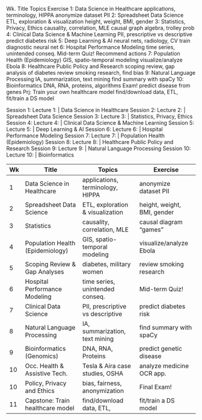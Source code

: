 Wk. Title   Topics  Exercise
1:   Data Science in Healthcare  applications, terminology, HIPPA    anonymize dataset PII
2:   Spreadsheet Data Science    ETL, exploration & visualization    height, weight, BMI,  gender
3:   Statistics, Privacy, Ethics causality, correlation, MLE causal graph algebra, trolley prob
4:   Clinical Data Science & Machine Learning    PII, prescriptive vs descriptive    predict diabetes risk
5:   Deep Learning  & AI neural nets, radiology, CV  train diagnostic neural net
6:   Hospital Performance Modeling   time series, unintended conseq. Mid-term Quiz! Recommend actions
7:   Population Health (Epidemiology)    GIS, spatio-temporal modeling   visualize/analyze Ebola
8:   Healthcare Public Policy and Research   scoping review, gap analysis of diabetes    review smoking research, find bias
9:   Natural Language Processing IA, summarization, text mining  find summary with spaCy
10:  Bioinformatics  DNA, RNA, proteins, algorithms  Exam! predict disease from genes
Prj: Train your own healthcare model find/download data, ETL,    fit/train a DS model


Session 1: Lecture 1:  |   Data Science in Healthcare
Session 2: Lecture 2:  |   Spreadsheet Data Science
Session 3: Lecture 3:  |   Statistics, Privacy, Ethics
Session 4: Lecture 4:  |   Clinical Data Science & Machine Learning
Session 5: Lecture 5:  |   Deep Learning  & AI
Session 6: Lecture 6:  |   Hospital Performance Modeling
Session 7: Lecture 7:  |   Population Health (Epidemiology)
Session 8: Lecture 8:  |   Healthcare Public Policy and Research
Session 9: Lecture 9:  |   Natural Language Processing
Session 10: Lecture 10:  |  Bioinformatics


Wk | Title                            | Topics                           | Exercise
---|----------------------------------|----------------------------------|------------------------------|
1  | Data Science in Healthcare       | applications, terminology, HIPPA | anonymize dataset PII
2  | Spreadsheet Data Science         | ETL, exploration & visualization | height, weight, BMI,  gender |
3  | Statistics                       | causality, correlation, MLE      | causal diagram “games” |
4  | Population Health (Epidemiology) | GIS, spatio-temporal modeling    | visualize/analyze Ebola |
5  | Scoping Review & Gap Analyses    | diabetes, military women         | review smoking research |
6  | Hospital Performance Modeling    | time series, unintended conseq.  | Mid-term Quiz! |
7  | Clinical Data Science            | PII, prescriptive vs descriptive | predict diabetes risk |
8  | Natural Language Processing      | IA, summarization, text mining   | find summary with spaCy |
9  | Bioinformatics (Genomics)        | DNA, RNA, Proteins               | predict genetic disease |
10  | Occ. Health & Assistive Tech.    | Tesla & Aira case studies, OSHA  | analyze medicine OCR app. |
10 | Policy, Privacy and Ethics       | bias, fairness, anonymization    | Final Exam! |
11 | Capstone: Train healthcare model | find/download data, ETL,         | fit/train a DS model |

